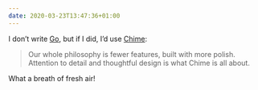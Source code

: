 ```yaml
---
date: 2020-03-23T13:47:36+01:00
---
```


I don’t write [Go](https://golang.org), but if I did, I’d use [Chime](https://www.chimehq.com):

> Our whole philosophy is fewer features, built with more polish. Attention to detail and thoughtful design is what Chime is all about.

What a breath of fresh air!